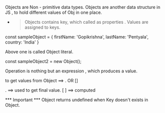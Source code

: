 Objects are Non - primitive data types. 
Objects are another data structure in JS , to hold different values of Obj in one place.

- > Objects contains key, which called as properties .
Values are assigned to keys.

const sampleObject = {
    firstName: 'Gopikrishna',
    lastName: 'Pentyala',
    country: 'India'
}

Above one is called Object literal. 

const sampleObject2 = new Object();

Operation is nothing but an expression , which produces a value.

to get values from Object ==> . OR []

. ==> used to get final value. 
[ ] ==> computed 

*** Important ***
Object returns undefined when Key doesn't exists in Object.
